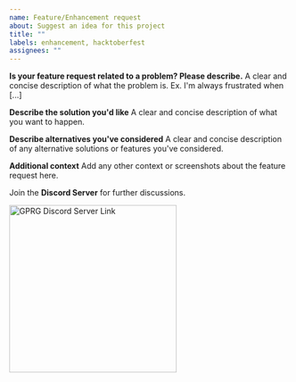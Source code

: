 ```yaml
---
name: Feature/Enhancement request
about: Suggest an idea for this project
title: ""
labels: enhancement, hacktoberfest
assignees: ""
---
```


**Is your feature request related to a problem? Please describe.**
A clear and concise description of what the problem is. Ex. I'm always frustrated when [...]

**Describe the solution you'd like**
A clear and concise description of what you want to happen.

**Describe alternatives you've considered**
A clear and concise description of any alternative solutions or features you've considered.

**Additional context**
Add any other context or screenshots about the feature request here.

Join the **Discord Server** for further discussions.

<a href="https://discord.gg/HHMs7Eg">
<img src="https://discord.com/assets/e4923594e694a21542a489471ecffa50.svg" alt="GPRG Discord Server Link" width="300px"/>
</a>

